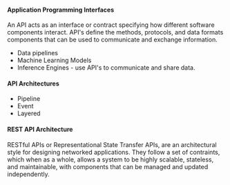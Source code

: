 #### Application Programming Interfaces 

An API acts as an interface or contract specifying how different software components interact. 
API's define the methods, protocols, and data formats components that can be used to communicate and exchange information. 

- Data pipelines 
- Machine Learning Models 
- Inference Engines - use API's to communicate and share data. 

#### API Architectures 

- Pipeline 
- Event 
- Layered 

#### REST API Architecture 

RESTful APIs or Representational State Transfer APIs, are an architectural style for designing networked applications. 
They follow a set of contraints, which when  as a whole, allows a system to be highly scalable, stateless, and maintainable, with components that can be managed and updated independently.  

